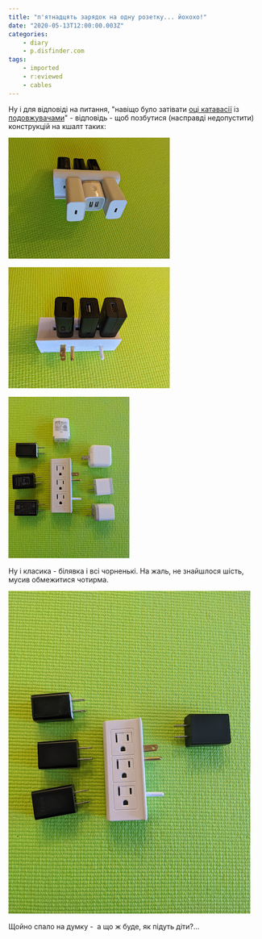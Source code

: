 ```yaml
---
title: "п'ятнадцять зарядок на одну розетку... йохохо!"
date: "2020-05-13T12:00:00.003Z"
categories:
    - diary
    - p.disfinder.com
tags:
    - imported
    - r:eviewed
    - cables
---
```


Ну і для відповіді на питання, "навіщо було затівати [оці катавасії](/posts/2020/05/09) із [подовжувачами](/posts/2020/05/12)" - відповідь - щоб позбутися (насправді недопустити) конструкцій на кшалт таких:  
<!--more-->
[![](thumb_00.jpg)](img00.jpg)

[![](thumb_01.jpg)](img01.jpg)

[![](thumb_02.jpg)](img02.jpg)

Ну і класика - білявка і всі чорненькі. На жаль, не знайшлося шість, мусив обмежитися чотирма.

![alt text](image.png)

Щойно спало на думку -  а що ж буде, як підуть діти?...
